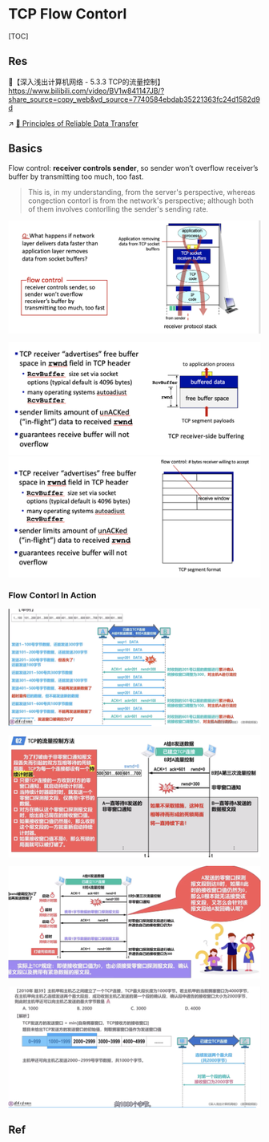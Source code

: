# TCP Flow Contorl

[TOC]



## Res
🔗【深入浅出计算机网络 - 5.3.3 TCP的流量控制】 https://www.bilibili.com/video/BV1w841147JB/?share_source=copy_web&vd_source=7740584ebdab35221363fc24d1582d9d

↗ [🍻 Principles of Reliable Data Transfer](../../Reliable%20Data%20Transfer%20(RDT)/🍻%20Principles%20of%20Reliable%20Data%20Transfer.md)



## Basics
Flow control: **receiver controls sender**, so sender won’t overflow receiver’s buffer by transmitting too much, too fast.

> This is, in my understanding, from the server's perspective, whereas congection contorl is from the network's perspective; although both of them involves contorlling the sender's sending rate.


![](../../../../../../Assets/Pics/Screenshot%202023-04-21%20at%2011.49.58%20AM.png)

![](../../../../../../Assets/Pics/Screenshot%202023-04-21%20at%2011.50.24%20AM.png)
![](../../../../../../Assets/Pics/Screenshot%202023-04-21%20at%2011.50.50%20AM.png)


### Flow Contorl In Action
![](../../../../../../Assets/Pics/Screenshot%202023-04-22%20at%202.28.10%20PM.png)

![Screenshot 2022-11-20 at 10.45.00 AM](../../../../../../Assets/Pics/Screenshot%202022-11-20%20at%2010.45.00%20AM.png)

![Screenshot 2022-11-20 at 10.45.58 AM](../../../../../../Assets/Pics/Screenshot%202022-11-20%20at%2010.45.58%20AM.png)


![](../../../../../../Assets/Pics/Screenshot%202023-04-22%20at%202.30.07%20PM.png)


## Ref

